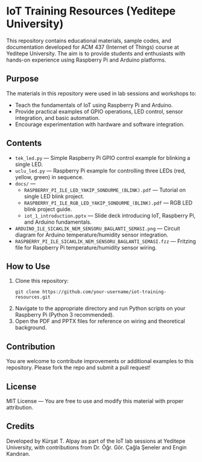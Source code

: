 # IoT Training Resources (Yeditepe University)

This repository contains educational materials, sample codes, and documentation developed for ACM 437 (Internet of Things) course at Yeditepe University. The aim is to provide students and enthusiasts with hands-on experience using Raspberry Pi and Arduino platforms.

## Purpose

The materials in this repository were used in lab sessions and workshops to:
- Teach the fundamentals of IoT using Raspberry Pi and Arduino.
- Provide practical examples of GPIO operations, LED control, sensor integration, and basic automation.
- Encourage experimentation with hardware and software integration.

## Contents

- `tek_led.py` — Simple Raspberry Pi GPIO control example for blinking a single LED.
- `uclu_led.py` — Raspberry Pi example for controlling three LEDs (red, yellow, green) in sequence.
- `docs/` —  
  - `RASPBERRY_PI_ILE_LED_YAKIP_SONDURME_(BLINK).pdf` — Tutorial on single LED blink project.  
  - `RASPBERRY_PI_ILE_RGB_LED_YAKIP_SONDURME_(BLINK).pdf` — RGB LED blink project guide.  
  - `iot_1_introduction.pptx` — Slide deck introducing IoT, Raspberry Pi, and Arduino fundamentals.  
- `ARDUINO_ILE_SICAKLIK_NEM_SENSORU_BAGLANTI_SEMASI.png` — Circuit diagram for Arduino temperature/humidity sensor integration.  
- `RASPBERRY_PI_ILE_SICAKLIK_NEM_SENSORU_BAGLANTI_SEMASI.fzz` — Fritzing file for Raspberry Pi temperature/humidity sensor wiring.

## How to Use

1. Clone this repository:
    ```
    git clone https://github.com/your-username/iot-training-resources.git
    ```
2. Navigate to the appropriate directory and run Python scripts on your Raspberry Pi (Python 3 recommended).
3. Open the PDF and PPTX files for reference on wiring and theoretical background.

## Contribution

You are welcome to contribute improvements or additional examples to this repository. Please fork the repo and submit a pull request!

## License

MIT License — You are free to use and modify this material with proper attribution.

## Credits

Developed by Kürşat T. Alpay as part of the IoT lab sessions at Yeditepe University, with contributions from Dr. Öğr. Gör. Çağla Şeneler and Engin Kandıran.
